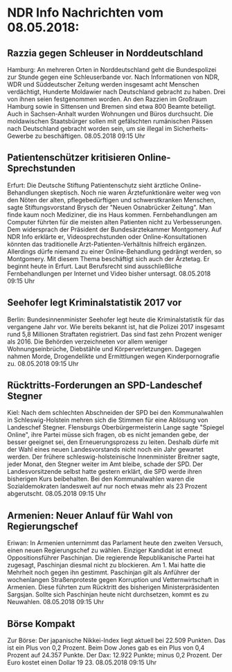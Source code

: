 # NDR Info Nachrichten vom 08.05.2018:


## Razzia gegen Schleuser in Norddeutschland
Hamburg: An mehreren Orten in Norddeutschland geht die Bundespolizei zur Stunde gegen eine Schleuserbande vor. Nach Informationen von NDR, WDR und Süddeutscher Zeitung werden insgesamt acht Menschen verdächtigt, Hunderte Moldawier nach Deutschland gebracht zu haben. Drei von ihnen seien festgenommen worden. An den Razzien im Großraum Hamburg sowie in Sittensen und Bremen sind etwa 800 Beamte beteiligt. Auch in Sachsen-Anhalt wurden Wohnungen und Büros durchsucht. Die moldawischen Staatsbürger sollen mit gefälschten rumänischen Pässen nach Deutschland gebracht worden sein, um sie illegal im Sicherheits-Gewerbe zu beschäftigen. 08.05.2018 09:15 Uhr 

## Patientenschützer kritisieren Online-Sprechstunden
Erfurt:   Die Deutsche Stiftung Patientenschutz sieht ärztliche Online-Behandlungen skeptisch. Noch nie waren Ärztefunktionäre weiter weg von den Nöten der alten, pflegebedürftigen und schwerstkranken Menschen, sagte Stiftungsvorstand Brysch der "Neuen Osnabrücker Zeitung". Man finde kaum noch Mediziner, die ins Haus kommen. Fernbehandlungen am Computer führten für die meisten alten Patienten nicht zu Verbesserungen. Dem widersprach der Präsident der Bundesärztekammer Montgomery. Auf NDR Info erklärte er, Videosprechstunden oder Online-Konsultationen könnten das traditionelle Arzt-Patienten-Verhältnis hilfreich ergänzen. Allerdings dürfe niemand zu einer Online-Behandlung gedrängt werden, so Montgomery. Mit diesem Thema beschäftigt sich auch der Ärztetag. Er beginnt heute in Erfurt. Laut Berufsrecht sind ausschließliche Fernbehandlungen per Internet und Video bisher untersagt. 08.05.2018 09:15 Uhr 

## Seehofer legt Kriminalstatistik 2017 vor
Berlin: Bundesinnenminister Seehofer legt heute die Kriminalstatistik für das vergangene Jahr vor. Wie bereits bekannt ist, hat die Polizei 2017 insgesamt rund 5,8 Millionen Straftaten registriert. Das sind fast zehn Prozent weniger als 2016. Die Behörden verzeichneten vor allem weniger Wohnungseinbrüche, Diebstähle und Körperverletzungen. Dagegen nahmen Morde, Drogendelikte und Ermittlungen wegen Kinderpornografie zu. 08.05.2018 09:15 Uhr 

## Rücktritts-Forderungen an SPD-Landeschef Stegner
Kiel: Nach dem schlechten Abschneiden der SPD bei den Kommunalwahlen in Schleswig-Holstein mehren sich die Stimmen für eine Ablösung von Landeschef Stegner. Flensburgs Oberbürgermeisterin Lange sagte "Spiegel Online", ihre Partei müsse sich fragen, ob es nicht jemanden gebe, der besser geeignet sei, den Erneuerungsprozess zu leiten. Deshalb dürfe mit der Wahl eines neuen Landesvorstands nicht noch ein Jahr gewartet werden. Der frühere schleswig-holsteinische Innenminister Breitner sagte, jeder Monat, den Stegner weiter im Amt bleibe, schade der SPD. Der Landesvorsitzende selbst hatte gestern erklärt, die SPD werde ihren bisherigen Kurs beibehalten. Bei den Kommunalwahlen waren die Sozialdemokraten landesweit auf nur noch etwas mehr als 23 Prozent abgerutscht. 08.05.2018 09:15 Uhr 

## Armenien: Neuer Anlauf für Wahl von Regierungschef
Eriwan: In Armenien unternimmt das Parlament heute den zweiten Versuch, einen neuen Regierungschef zu wählen. Einziger Kandidat ist erneut Oppositionsführer Paschinjan. Die regierende Republikanische Partei hat zugesagt, Paschinjan diesmal nicht zu blockieren. Am 1. Mai hatte die Mehrheit noch gegen ihn gestimmt. Paschinjan gilt als Anführer der wochenlangen Straßenproteste gegen Korruption und Vetternwirtschaft in Armenien. Diese führten zum Rücktritt des bisherigen Ministerpräsidenten Sargsjan. Sollte sich Paschinjan heute nicht durchsetzen, kommt es zu Neuwahlen. 08.05.2018 09:15 Uhr 

## Börse Kompakt
Zur Börse: Der japanische Nikkei-Index liegt aktuell bei 22.509 Punkten. Das ist ein Plus von 0,2 Prozent. Beim Dow Jones gab es ein Plus von 0,4 Prozent auf 24.357 Punkte. Der Dax:			12.922 Punkte; minus 0,2 Prozent. Der Euro kostet einen Dollar 19 23. 08.05.2018 09:15 Uhr 
